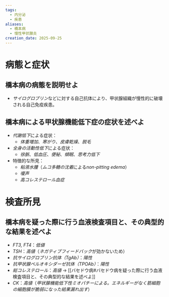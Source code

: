 ```yaml
---
tags:
  - 内分泌
  - 疾患
aliases:
  - 橋本病
  - 慢性甲状腺炎
creation_date: 2025-09-25
---
```

# 病態と症状
## 橋本病の病態を説明せよ
- *サイログロブリン*などに対する自己抗体により、甲状腺組織が慢性的に破壊される自己免疫疾患。

## 橋本病による甲状腺機能低下症の症状を述べよ
- *代謝低下*による症状：
	- *体重増加*、*寒がり*、*皮膚乾燥*、*脱毛*
- *全身の活動性低下*による症状：
	- *徐脈*、*低血圧*、*便秘*、*傾眠*、*思考力低下*
- 特徴的な所見：
	- *粘液水腫*（*ムコ多糖の沈着*による*non-pitting edema*）
	- *嗄声*
	- *高コレステロール血症*

# 検査所見
## 橋本病を疑った際に行う血液検査項目と、その典型的な結果を述べよ
- *FT3, FT4*：*低値*
- *TSH*：*高値*（*ネガティブフィードバック*が効かないため）
- *抗サイログロブリン抗体（TgAb）*：*陽性*
- *抗甲状腺ペルオキシダーゼ抗体（TPOAb）*：*陽性*
- *総コレステロール*：*高値* → [[バセドウ病#バセドウ病を疑った際に行う血液検査項目と、その典型的な結果を述べよ]]
- *CK*：*高値*（*甲状腺機能低下性ミオパチーによる。エネルギーがなく筋細胞の細胞膜が脆弱になった結果漏れ出す*）